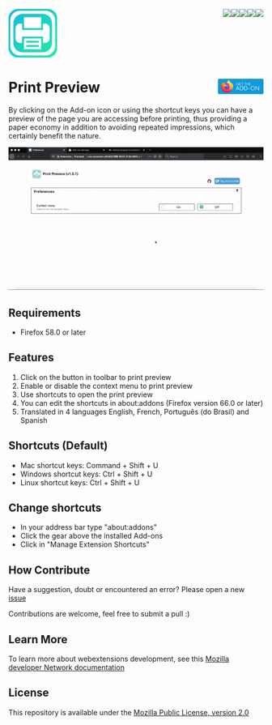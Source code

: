 [<img align="right" src="https://img.shields.io/github/issues/jhonatasrm/print-preview.svg">](http://github.com/jhonatasrm/print-preview/issues/)
[<img align="right" src="https://img.shields.io/github/license/jhonatasrm/print-preview.svg">](https://github.com/jhonatasrm/print-preview/blob/master/LICENSE)
[<img align="right" src="https://img.shields.io/github/forks/jhonatasrm/print-preview.svg">]()
[<img align="right" src="https://img.shields.io/github/stars/jhonatasrm/print-preview.svg">]()
[<img align="right" src="https://img.shields.io/github/release/jhonatasrm/print-preview.svg">](https://github.com/jhonatasrm/print-preview/releases)

![Print Preview](/src/res/icons/icon@2x.png)

# Print Preview [<img align="right" style="width:auto;height:32px;" src="https://raw.githubusercontent.com/jhonatasrm/jhonatasrm.github.io/master/images/addon-firefox.png">](https://addons.mozilla.org/en-US/firefox/addon/print-preview-/)

By clicking on the Add-on icon or using the shortcut keys you can have a preview of the page you are accessing before printing, thus providing a paper economy in addition to avoiding repeated impressions, which certainly benefit the nature.

![Print Preview Screenshot](print-preview.gif)

## Requirements

- Firefox 58.0 or later

## Features

1.  Click on the button in toolbar to print preview
2.  Enable or disable the context menu to print preview
3.  Use shortcuts to open the print preview
4.  You can edit the shortcuts in about:addons (Firefox version 66.0 or later)
5.  Translated in 4 languages English, French, Português (do Brasil) and Spanish

## Shortcuts (Default)

- Mac shortcut keys: Command + Shift + U
- Windows shortcut keys: Ctrl + Shift + U
- Linux shortcut keys: Ctrl + Shift + U

## Change shortcuts

- In your address bar type "about:addons"
- Click the gear above the installed Add-ons
- Click in "Manage Extension Shortcuts"

## How Contribute

Have a suggestion, doubt or encountered an error? Please open a new [issue](https://github.com/jhonatasrm/print-preview/issues)

Contributions are welcome, feel free to submit a pull :)

## Learn More

To learn more about webextensions development, see this [Mozilla developer Network documentation](https://developer.mozilla.org/en-US/Add-ons/WebExtensions)

## License

This repository is available under the [Mozilla Public License, version 2.0](https://github.com/jhonatasrm/print-preview/blob/master/LICENSE)
